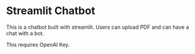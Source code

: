 # Streamlit Chatbot

This is a chatbot built with streamlit. Users can upload PDF and can have a chat with a bot.

This requires OpenAI Key.
